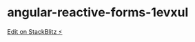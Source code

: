 # angular-reactive-forms-1evxul

[Edit on StackBlitz ⚡️](https://stackblitz.com/edit/angular-reactive-forms-1evxul)